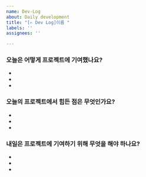 ```yaml
---
name: Dev-Log
about: Daily development
title: "[✍️ Dev Log]이름 "
labels: ''
assignees: ''

---
```


### 오늘은 어떻게 프로젝트에 기여했나요?
-
-
-

### 오늘의 프로젝트에서 힘든 점은 무엇인가요?
-
-
-

### 내일은 프로젝트에 기여하기 위해 무엇을 해야 하나요?
-
-
-
